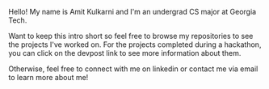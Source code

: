 Hello! My name is Amit Kulkarni and I'm an undergrad CS major at Georgia Tech. 

Want to keep this intro short so feel free to browse my repositories to see the projects I've worked on. For the projects completed during a hackathon, you can click on the devpost link to see more information about them. 

Otherwise, feel free to connect with me on linkedin or contact me via email to learn more about me!

